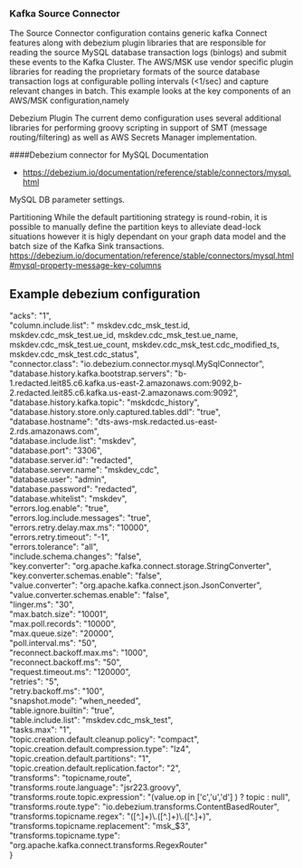 ### Kafka Source Connector
The Source Connector configuration contains generic kafka Connect features along with debezium plugin libraries that are responsible for reading the source MySQL database transaction logs (binlogs) and submit these events to the Kafka Cluster.  The AWS/MSK use vendor specific plugin libraries for reading the proprietary formats of the source database transaction logs at configurable polling intervals (<1/sec) and capture relevant changes in batch.
This example looks at the key components of an AWS/MSK configuration,namely

Debezium Plugin
The current demo configuration uses several additional libraries for performing groovy scripting in support of SMT (message routing/filtering) as well as AWS Secrets Manager implementation.


####Debezium connector for MySQL Documentation
-   https://debezium.io/documentation/reference/stable/connectors/mysql.html

MySQL DB parameter settings.


Partitioning
While the default partitioning strategy is round-robin, it is possible to manually define the partition keys to alleviate dead-lock situations however it is higly dependant on your graph data model and the batch size of the Kafka Sink transactions.   
https://debezium.io/documentation/reference/stable/connectors/mysql.html#mysql-property-message-key-columns
## Example debezium configuration
"acks": "1",<br>
"column.include.list": " mskdev.cdc_msk_test.id, mskdev.cdc_msk_test.ue_id, mskdev.cdc_msk_test.ue_name, mskdev.cdc_msk_test.ue_count, mskdev.cdc_msk_test.cdc_modified_ts, mskdev.cdc_msk_test.cdc_status",<br>
"connector.class": "io.debezium.connector.mysql.MySqlConnector",<br>
"database.history.kafka.bootstrap.servers": "b-1.redacted.leit85.c6.kafka.us-east-2.amazonaws.com:9092,b-2.redacted.leit85.c6.kafka.us-east-2.amazonaws.com:9092",<br>
"database.history.kafka.topic": "mskdcdc_history",<br>
"database.history.store.only.captured.tables.ddl": "true",<br>
"database.hostname": "dts-aws-msk.redacted.us-east-2.rds.amazonaws.com",<br>
"database.include.list": "mskdev",<br>
"database.port": "3306",<br>
"database.server.id": "redacted",<br>
"database.server.name": "mskdev_cdc",<br>
"database.user": "admin",<br>
"database.password": "redacted",<br>
"database.whitelist": "mskdev",<br>
"errors.log.enable": "true",<br>
"errors.log.include.messages": "true",<br>
"errors.retry.delay.max.ms": "10000",<br>
"errors.retry.timeout": "-1",<br>
"errors.tolerance": "all",<br>
"include.schema.changes": "false",<br>
"key.converter": "org.apache.kafka.connect.storage.StringConverter",<br>
"key.converter.schemas.enable": "false",<br>
"value.converter": "org.apache.kafka.connect.json.JsonConverter",<br>
"value.converter.schemas.enable": "false",<br>
"linger.ms": "30",<br>
"max.batch.size": "10001",<br>
"max.poll.records": "10000",<br>
"max.queue.size": "20000",<br>
"poll.interval.ms": "50",<br>
"reconnect.backoff.max.ms": "1000",<br>
"reconnect.backoff.ms": "50",<br>
"request.timeout.ms": "120000",<br>
"retries": "5",<br>
"retry.backoff.ms": "100",<br>
"snapshot.mode": "when_needed",<br>
"table.ignore.builtin": "true",<br>
"table.include.list": "mskdev.cdc_msk_test",<br>
"tasks.max": "1",<br>
"topic.creation.default.cleanup.policy": "compact",<br>
"topic.creation.default.compression.type": "lz4",<br>
"topic.creation.default.partitions": "1",<br>
"topic.creation.default.replication.factor": "2",<br>
"transforms": "topicname,route",<br>
"transforms.route.language": "jsr223.groovy",<br>
"transforms.route.topic.expression": "(value.op in ['c','u','d'] )   ? topic : null",<br>
"transforms.route.type": "io.debezium.transforms.ContentBasedRouter",<br>
"transforms.topicname.regex": "([^.]+)\\.([^.]+)\\.([^.]+)",<br>
"transforms.topicname.replacement": "msk_$3",<br>
"transforms.topicname.type": "org.apache.kafka.connect.transforms.RegexRouter"<br>
}<br>
